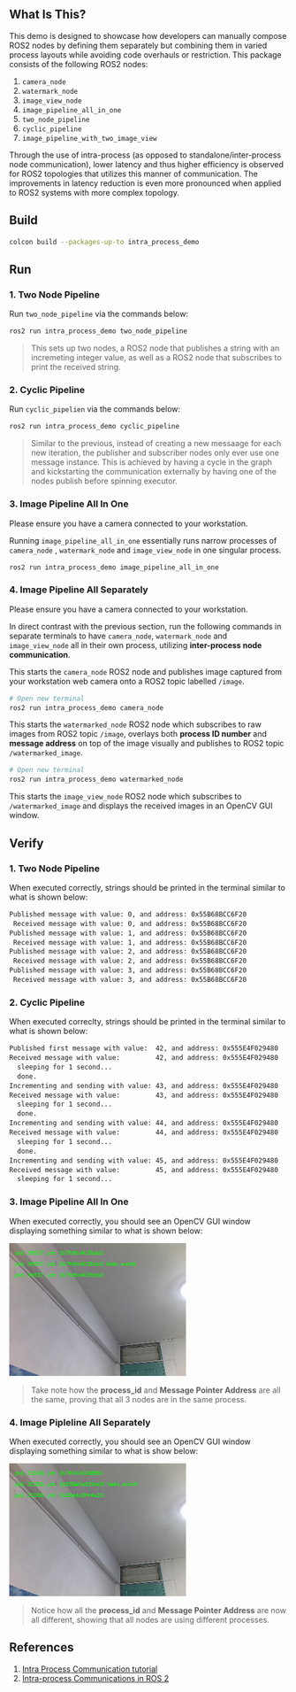 ## **What Is This?**

This demo is designed to showcase how developers can manually compose ROS2 nodes by defining them separately but combining them in varied process layouts while avoiding code overhauls or restriction. This package consists of the following ROS2 nodes:

1. `camera_node`
2. `watermark_node`
3. `image_view_node`
4. `image_pipeline_all_in_one`
5. `two_node_pipeline`
6. `cyclic_pipeline`
7. `image_pipeline_with_two_image_view`

Through the use of intra-process (as opposed to standalone/inter-process node communication), lower latency and thus higher efficiency is observed for ROS2 topologies that utilizes this manner of communication. The improvements in latency reduction is even more pronounced when applied to ROS2 systems with more complex topology. 

## **Build**

```bash
colcon build --packages-up-to intra_process_demo
```

## **Run**

### 1. Two Node Pipeline

Run `two_node_pipeline` via the commands below:

```bash
ros2 run intra_process_demo two_node_pipeline
```

> This sets up two nodes, a ROS2 node that publishes a string with an incremeting integer value, as well as a ROS2 node that subscribes to print the received string.

### 2. Cyclic Pipeline

Run `cyclic_pipelien` via the commands below:

```bash
ros2 run intra_process_demo cyclic_pipeline
```

> Similar to the previous, instead of creating a new messaage for each new iteration, the publisher and subscriber nodes only ever use one message instance. This is achieved by having a cycle in the graph and kickstarting the communication externally by having one of the nodes publish before spinning executor.

### 3. Image Pipeline All In One

Please ensure you have a camera connected to your workstation.

Running `image_pipeline_all_in_one` essentially runs narrow processes of `camera_node`
, `watermark_node` and `image_view_node` in one singular process. 

```bash
ros2 run intra_process_demo image_pipeline_all_in_one
```

### 4. Image Pipeline All Separately

Please ensure you have a camera connected to your workstation.

In direct contrast with the previous section, run the following commands in separate terminals to have `camera_node`, `watermark_node` and `image_view_node` all in their own process, utilizing **inter-process node communication**.

This starts the `camera_node` ROS2 node and publishes image captured from your workstation web camera onto a ROS2 topic labelled `/image`.
```bash
# Open new terminal
ros2 run intra_process_demo camera_node
```

This starts the `watermarked_node` ROS2 node which subscribes to raw images from ROS2 topic `/image`, overlays both **process ID number** and **message address** on top of the image visually and publishes to ROS2 topic `/watermarked_image`.
```bash
# Open new terminal
ros2 run intra_process_demo watermarked_node
```

This starts the `image_view_node` ROS2 node which subscribes to `/watermarked_image` and displays the received images in an OpenCV GUI window.

## **Verify**

### 1. Two Node Pipeline

When executed correctly, strings should be printed in the terminal similar to what is shown below:

```bash
Published message with value: 0, and address: 0x55B68BCC6F20
 Received message with value: 0, and address: 0x55B68BCC6F20
Published message with value: 1, and address: 0x55B68BCC6F20
 Received message with value: 1, and address: 0x55B68BCC6F20
Published message with value: 2, and address: 0x55B68BCC6F20
 Received message with value: 2, and address: 0x55B68BCC6F20
Published message with value: 3, and address: 0x55B68BCC6F20
 Received message with value: 3, and address: 0x55B68BCC6F20
```

### 2. Cyclic Pipeline

When executed correclty, strings should be printed in the terminal similar to what is shown below:

```bash
Published first message with value:  42, and address: 0x555E4F029480
Received message with value:         42, and address: 0x555E4F029480
  sleeping for 1 second...
  done.
Incrementing and sending with value: 43, and address: 0x555E4F029480
Received message with value:         43, and address: 0x555E4F029480
  sleeping for 1 second...
  done.
Incrementing and sending with value: 44, and address: 0x555E4F029480
Received message with value:         44, and address: 0x555E4F029480
  sleeping for 1 second...
  done.
Incrementing and sending with value: 45, and address: 0x555E4F029480
Received message with value:         45, and address: 0x555E4F029480
  sleeping for 1 second...

```

### 3. Image Pipeline All In One

When executed correctly, you should see an OpenCV GUI window displaying something similar to what is shown below:

![](img/image_pipeline_all_in_one.png)

>Take note how the **process_id** and **Message Pointer Address** are all the same, proving that all 3 nodes are in the same process.

### 4. Image Pipleline All Separately

When executed correctly, you should see an OpenCV GUI window displaying something similar to what is show below:

![](img/image_pipeline_all_separately.png)

> Notice how all the **process_id** and **Message Pointer Address** are now all different, showing that all nodes are using different processes.

## **References**

1. [Intra Process Communication tutorial](https://daobook.github.io/ros2-docs/xin/Tutorials/Intra-Process-Communication.html)
2. [Intra-process Communications in ROS 2](https://design.ros2.org/articles/intraprocess_communications.html)
